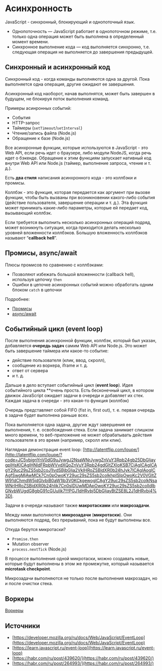 # Асинхронность

JavaScript - синхронный, блокирующий и однопоточный язык.

* Однопоточность — JavaScript работает в однопоточном режиме, т.е. только одна операция может быть выполнена в определенный момент времени.
* Синхронное выполнение кода — код выполняется синхронно, т.е. следующая операция не выполняется до завершения предыдущей.

## Синхронный и асинхронный код

Синхронный код - когда команды выполняются одна за другой. Пока выполняется одна операция, другие ожидают ее завершения.

Асинхронный код наоборот, начав выполнятся, может быть завершен в будущем, не блокируя поток выполнения команд.

Примеры асинронных событий:

* События
* HTTP-запрос
* Таймеры (`setTimeout`/`setInterval`)
* Чтение/запись файла (Node.js)
* Обращение к базе (Node.js)

Все асинхронные функции, которые используются в JavaScript - это Web API, если речь идет о браузере, либо модули NodeJS, когда речь идет о бэкенде. Обращение к этим функциям запускает нативный код внутри Web API или Node.js (таймер, выполнение запроса, чтение и т. д.).

Есть **два стиля** написания асинхронного кода - это коллбэки и промисы.

Коллбэк - это функция, которая передается как аргумент при вызове функции, чтобы быть вызваны при возникновении какого-либо события (действие пользователя, завершение операции и т. д.). Эта функция может принимать какие-либо параметры, которые ей передает код, вызывающий коллбэк.

Если требуется выполнить несколько асинхронных операций подряд, может возникнуть ситуация, когда приходится делать несколько уровней вложенности коллбэков. Большую вложенность коллбэков называют “**callback hell**”.

## Промисы, async/await

Плюсы промисов по сравнению с коллбэками:

* Позволяют избежать большой вложенности (callback hell), используя цепочку `then`
* Ошибки в цепочке асинхронных событий можно обработать одним блоком `catch` в цепочки

Подробнее:

* [Промисы](promises.md)
* [async/await](async-await.md)

## Событийный цикл (event loop)

После выполнения асинхронной функции, коллбэк, который был указан, добавляется **очередь задач** самим Web API или Node.js. Это может быть завершение таймера или какое-то событие:

* действие пользователя (клик, ввод, скролл),
* сообщение из воркера, iframe и т. д.
* ответ от сервера
* и т. д.

Дальше в дело вступает событийный цикл (**event loop**). Идея событийного цикла \*\*очень проста. Есть бесконечный цикл, в котором движок JavaScript ожидает задачи в очереди и добавляет их стек. Каждая задача в очереди - это какая-то функция (коллбэк)

Очередь представляет собой FIFO (fist in, first out), т. е. первая очередь в задаче будет выполнена раньше всех.

Пока выполняется одна задача, другие ждут завершения ее выполнения, т. е. освобождения стека. Если задача занимает слишком много времени, то веб-приложение не может обрабатывать действия пользователя в это время (например, скролл или клик).

Наглядная демонстрация event loop: [http://latentflip.com/loupe/](http://latentflip.com/loupe/?code=JC5vbignYnV0dG9uJywgJ2NsaWNrJywgZnVuY3Rpb24gb25DbGljaygpIHsKICAgIHNldFRpbWVvdXQoZnVuY3Rpb24gdGltZXIoKSB7CiAgICAgICAgY29uc29sZS5sb2coJ1lvdSBjbGlja2VkIHRoZSBidXR0b24hJyk7ICAgIAogICAgfSwgMjAwMCk7Cn0pOwoKY29uc29sZS5sb2coIkhpISIpOwoKc2V0VGltZW91dChmdW5jdGlvbiB0aW1lb3V0KCkgewogICAgY29uc29sZS5sb2coIkNsaWNrIHRoZSBidXR0b24hIik7Cn0sIDUwMDApOwoKY29uc29sZS5sb2coIldlbGNvbWUgdG8gbG91cGUuIik7!!!PGJ1dHRvbj5DbGljayBtZSE8L2J1dHRvbj4%3D).

Задачи в очереди называют также **макротасками** или **макрозадачи**.

Между ними выполняются **микрозадачи** (**микротаски**). Они выполняются подряд, без прерываний, пока не будут выполнены все.

Откуда берутся микротаски?

* `Promise.then`
* Mutation observer
* `process.nextTick` (Node.js)

В процессе выполнения одной микротаски, можно создавать новые, которые будут выполнены в этом же промежутке, который называется **microtask checkpoint**.

Микрозадачи выполняются не только после выполнения макрозадач, но и после очистки стека.

## Воркеры

[Воркеры](workers.md)

## Источники

* [https://developer.mozilla.org/ru/docs/Web/JavaScript/EventLoop](https://developer.mozilla.org/ru/docs/Web/JavaScript/EventLoop)
* [https://learn.javascript.ru/event-loop](https://learn.javascript.ru/event-loop)
* [https://habr.com/ru/post/439620/](https://habr.com/ru/post/439620/)
* [https://habr.com/ru/post/264993/](https://habr.com/ru/post/264993/)
